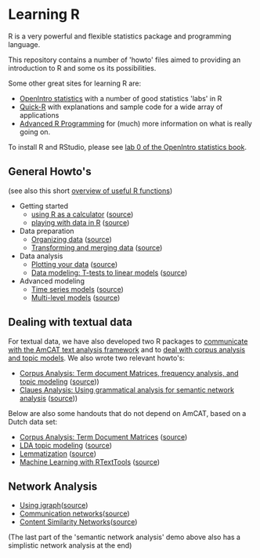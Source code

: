 Learning R
==========

R is a very powerful and flexible statistics package and programming language.

This repository contains a number of 'howto' files aimed to providing an introduction to R and some os its possibilities. 

Some other great sites for learning R are:
- [OpenIntro statistics](http://openintro.org/stat/labs.php) with a number of good statistics 'labs' in R
- [Quick-R](http://www.statmethods.net) with explanations and sample code for a wide array of applications
- [Advanced R Programming](http://adv-r.had.co.nz/) for (much) more information on what is really going on.

To install R and RStudio, please see [lab 0 of the OpenIntro statistics book](http://openintro.org/download.php?file=os2_lab_00A&referrer=/stat/labs.php).

General Howto's
----

(see also this short [overview of useful R functions](functions.md))

- Getting started
  - [using R as a calculator](https://rawgit.com/vanatteveldt/learningr/master/1_r_calculator.html) ([source](https://github.com/vanatteveldt/learningr/blob/master/1_r_calculator.Rmd))
  - [playing with data in R](https://rawgit.com/vanatteveldt/learningr/master/2_playing.html) ([source](https://github.com/vanatteveldt/learningr/blob/master/2_playing.Rmd))
- Data preparation
  - [Organizing data](https://rawgit.com/vanatteveldt/learningr/master/3_organizing.html) ([source](https://github.com/vanatteveldt/learningr/blob/master/3_organizing.Rmd))
  - [Transforming and merging data](https://rawgit.com/vanatteveldt/learningr/master/4_transforming.html) ([source](https://github.com/vanatteveldt/learningr/blob/master/4_transforming.Rmd))
- Data analysis
  - [Plotting your data](https://rawgit.com/vanatteveldt/learningr/master/6_visualization.html) ([source](https://github.com/vanatteveldt/learningr/blob/master/6_visualization.Rmd))
  - [Data modeling: T-tests to linear models](https://rawgit.com/vanatteveldt/learningr/master/5_modeling.html) ([source](https://github.com/vanatteveldt/learningr/blob/master/5_modeling.Rmd))
- Advanced modeling
  - [Time series models](https://rawgit.com/vanatteveldt/learningr/master/7_timeseries.html) ([source](https://github.com/vanatteveldt/learningr/blob/master/7_timeseries.Rmd))
  - [Multi-level models](https://rawgit.com/vanatteveldt/learningr/master/8_multilevel.html)
 ([source](https://github.com/vanatteveldt/learningr/blob/master/8_multilevel.Rmd))

Dealing with textual data
----

For textual data, we have also developed two R packages to [communicate with the AmCAT text analysis framework](http://github.com/amcat/amcat-r) and to [deal with corpus analysis and topic models](http://github/com/kasperwelbers/corpustools). We also wrote two relevant howto's:

- [Corpus Analysis: Term document Matrices, frequency analysis, and topic modeling](https://rawgit.com/vanatteveldt/learningr/master/corpus.html) ([source](https://github.com/vanatteveldt/learningr/blob/master/corpus.Rmd)))
- [Claues Analysis: Using grammatical analysis for semantic network analysis](https://rawgit.com/vanatteveldt/learningr/master/clauses.html) ([source](https://github.com/vanatteveldt/learningr/blob/master/clauses.Rmd)))

Below are also some handouts that do not depend on AmCAT, based on a Dutch data set:

  - [Corpus Analysis: Term Document Matrices](https://rawgit.com/vanatteveldt/learningr/master/text_1_corpus.html) ([source](https://github.com/vanatteveldt/learningr/blob/master/text_1_corpus.Rmd))
  - [LDA topic modeling](https://rawgit.com/vanatteveldt/learningr/master/text_2_lda.html) ([source](https://github.com/vanatteveldt/learningr/blob/master/text_2_lda.Rmd))
  - [Lemmatization](https://rawgit.com/vanatteveldt/learningr/master/text_3_lemma.html) ([source](https://github.com/vanatteveldt/learningr/blob/master/text_3_lemma.Rmd))
  - [Machine Learning with RTextTools](https://rawgit.com/vanatteveldt/learningr/master/text_4_texttools.html) ([source](https://github.com/vanatteveldt/learningr/blob/master/text_4_texttools.Rmd))


Network Analysis
----

- [Using igraph](https://github.com/kasperwelbers/network-tools/blob/master/howto/howto_using_igraph.md)([source](https://github.com/kasperwelbers/network-tools/blob/master/howto/howto_using_igraph.Rmd))
- [Communication networks](https://github.com/kasperwelbers/network-tools/blob/master/howto/howto_explicit_ties_in_communication_networks.md)([source](https://github.com/kasperwelbers/network-tools/blob/master/howto/howto_explicit_ties_in_communication_networks.Rmd))
- [Content Similarity Networks](https://github.com/kasperwelbers/network-tools/blob/master/howto/howto_content_similarity_network.md)([source](https://github.com/kasperwelbers/network-tools/blob/master/howto/howto_content_similarity_network.Rmd))

(The last part of the 'semantic network analysis' demo above also has  a simplistic network analysis at the end)
